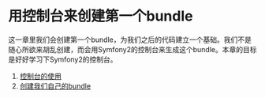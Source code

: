 # 用控制台来创建第一个bundle #

这一章里我们会创建第一个bundle，为我们之后的代码建立一个基础。我们不是随心所欲来胡乱创建，而会用Symfony2的控制台来生成这个bundle。本章的目标是好好学习下Symfony2的控制台。

1. [控制台的使用](./section-01.md)
2. [创建我们自己的bundle](./section-02.md)
